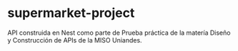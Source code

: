 # supermarket-project
API construida en Nest como parte de Prueba práctica de la matería Diseño y Construcción de APIs de la MISO Uniandes.
